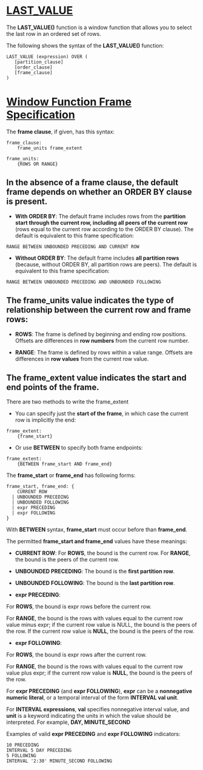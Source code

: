 # [LAST_VALUE](https://www.mysqltutorial.org/mysql-window-functions/mysql-last_value-function/)

The **LAST_VALUE()** function is a window function that allows you to select the last row in an ordered set of rows.

The following shows the syntax of the **LAST_VALUE()** function:
```
LAST_VALUE (expression) OVER (
   [partition_clause]
   [order_clause]
   [frame_clause]
)
```

# [Window Function Frame Specification](https://docs.oracle.com/cd/E17952_01/mysql-8.0-en/window-functions-frames.html#:~:text=The%20definition%20of%20a%20window,how%20to%20define%20the%20subset.&text=By%20defining%20a%20frame%20to,running%20totals%20for%20each%20row.)

The **frame clause**, if given, has this syntax:

```
frame_clause:
    frame_units frame_extent

frame_units:
    {ROWS OR RANGE}
```

## In the **absence of a frame clause**, the default frame depends on whether an **ORDER BY** clause is present.

* **With ORDER BY**: The default frame includes rows from the **partition start through the current row, including all peers of the current row** (rows equal to the current row according to the ORDER BY clause). The default is equivalent to this frame specification:

```
RANGE BETWEEN UNBOUNDED PRECEDING AND CURRENT ROW
```

* **Without ORDER BY**: The default frame includes **all partition rows** (because, without ORDER BY, all partition rows are peers). The default is equivalent to this frame specification:

```
RANGE BETWEEN UNBOUNDED PRECEDING AND UNBOUNDED FOLLOWING
```

## The **frame_units** value indicates the type of relationship between the current row and frame rows:

* **ROWS**: The frame is defined by beginning and ending row positions. Offsets are differences in **row numbers** from the current row number.

* **RANGE**: The frame is defined by rows within a value range. Offsets are differences in **row values** from the current row value.

## The **frame_extent** value indicates the start and end points of the frame.

There are two methods to write the frame_extent

* You can specify just the **start of the frame**, in which case the current row is implicitly the end:
```
frame_extent:
    {frame_start}
```

* Or use **BETWEEN** to specify both frame endpoints:
```
frame_extent:
    {BETWEEN frame_start AND frame_end}
```

The **frame_start** or **frame_end** has following forms:
```
frame_start, frame_end: {
    CURRENT ROW
  | UNBOUNDED PRECEDING
  | UNBOUNDED FOLLOWING
  | expr PRECEDING
  | expr FOLLOWING
}
```

With **BETWEEN** syntax, **frame_start** must occur before than **frame_end**.

The permitted **frame_start and frame_end** values have these meanings:

* **CURRENT ROW**: For **ROWS**, the bound is the current row. For **RANGE**, the bound is the peers of the current row.

* **UNBOUNDED PRECEDING**: The bound is the **first partition row**.

* **UNBOUNDED FOLLOWING**: The bound is the **last partition row**.

* **expr PRECEDING**: 

For **ROWS**, the bound is expr rows before the current row. 

For **RANGE**, the bound is the rows with values equal to the current row value minus expr; if the current row value is NULL, the bound is the peers of the row. If the current row value is **NULL**, the bound is the peers of the row.

* **expr FOLLOWING**: 

For **ROWS**, the bound is expr rows after the current row. 

For **RANGE**, the bound is the rows with values equal to the current row value plus expr; if the current row value is **NULL**, the bound is the peers of the row.

For **expr PRECEDING** (and **expr FOLLOWING**), **expr** can be a **nonnegative numeric literal**, or a temporal interval of the form **INTERVAL val unit**. 

For **INTERVAL expressions**, **val** specifies nonnegative interval value, and **unit** is a keyword indicating the units in which the value should be interpreted. For example, **DAY, MINUTE_SECOND**

Examples of valid **expr PRECEDING** and **expr FOLLOWING** indicators:
```
10 PRECEDING
INTERVAL 5 DAY PRECEDING
5 FOLLOWING
INTERVAL '2:30' MINUTE_SECOND FOLLOWING
```

![]()
